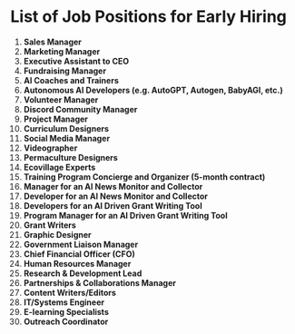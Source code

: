 # List of Job Positions for Early Hiring
1. **Sales Manager**
2. **Marketing Manager**
3. **Executive Assistant to CEO**
4. **Fundraising Manager**
5. **AI Coaches and Trainers**
6. **Autonomous AI Developers (e.g. AutoGPT, Autogen, BabyAGI, etc.)**
7. **Volunteer Manager**
8. **Discord Community Manager**
9. **Project Manager**
10. **Curriculum Designers**
11. **Social Media Manager**
12. **Videographer**
13. **Permaculture Designers**
14. **Ecovillage Experts**
15. **Training Program Concierge and Organizer (5-month contract)**
16. **Manager for an AI News Monitor and Collector**
17. **Developer for an AI News Monitor and Collector**
18. **Developers for an AI Driven Grant Writing Tool**
19. **Program Manager for an AI Driven Grant Writing Tool**
20. **Grant Writers**
21. **Graphic Designer**
22. **Government Liaison Manager**
23. **Chief Financial Officer (CFO)**
24. **Human Resources Manager**
25. **Research & Development Lead**
26. **Partnerships & Collaborations Manager**
27. **Content Writers/Editors**
28. **IT/Systems Engineer**
29. **E-learning Specialists**
30. **Outreach Coordinator**

